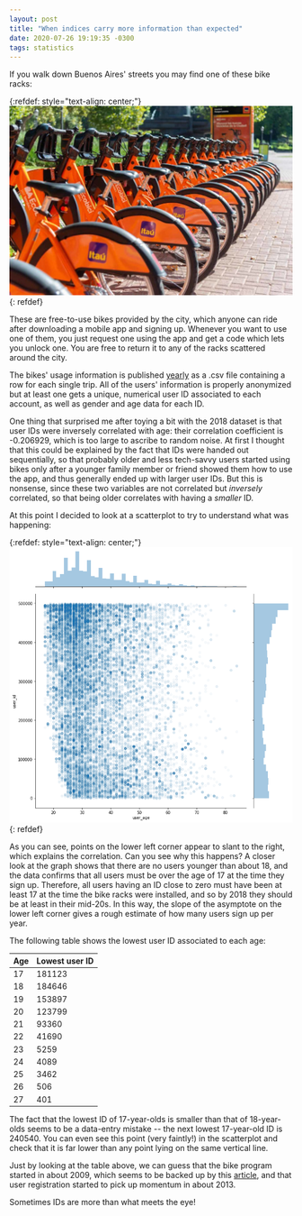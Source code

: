 ```yaml
---
layout: post
title: "When indices carry more information than expected"
date: 2020-07-26 19:19:35 -0300
tags: statistics
---
```


If you walk down Buenos Aires' streets you may find one of these bike racks:

{:refdef: style="text-align: center;"}
![A bike rack](/assets/2020-07-26-bikes.jpg)
{: refdef}

These are free-to-use bikes provided by the city, which anyone can ride after downloading a mobile app and signing up. Whenever you want to use one of them, you just request one using the app and get a code which lets you unlock one. You are free to return it to any of the racks scattered around the city.

The bikes' usage information is published [yearly][bike-data] as a .csv file containing a row for each single trip. All of the users' information is properly anonymized but at least one gets a unique, numerical user ID associated to each account, as well as gender and age data for each ID.

One thing that surprised me after toying a bit with the 2018 dataset is that user IDs were inversely correlated with age: their correlation coefficient is -0.206929, which is too large to ascribe to random noise. At first I thought that this could be explained by the fact that IDs were handed out sequentially, so that probably older and less tech-savvy users started using bikes only after a younger family member or friend showed them how to use the app, and thus generally ended up with larger user IDs. But this is nonsense, since these two variables are not correlated but _inversely_ correlated, so that being older correlates with having a _smaller_ ID.

At this point I decided to look at a scatterplot to try to understand what was happening:

{:refdef: style="text-align: center;"}
![A scatterplot](/assets/2020-07-26-scatterplot.png)
{: refdef}

As you can see, points on the lower left corner appear to slant to the right, which explains the correlation. Can you see why this happens? A closer look at the graph shows that there are no users younger than about 18, and the data confirms that all users must be over the age of 17 at the time they sign up. Therefore, all users having an ID close to zero must have been at least 17 at the time the bike racks were installed, and so by 2018 they should be at least in their mid-20s. In this way, the slope of the asymptote on the lower left corner gives a rough estimate of how many users sign up per year. 

The following table shows the lowest user ID associated to each age:

| Age | Lowest user ID |
|-----|---------|
| 17 | 181123 |
| 18 | 184646 |
| 19 | 153897 |
| 20 | 123799 |
| 21 | 93360 |
| 22 | 41690 |
| 23 | 5259 |
| 24 | 4089 |
| 25 | 3462 |
| 26 | 506 |
| 27 | 401 |

The fact that the lowest ID of 17-year-olds is smaller than that of 18-year-olds seems to be a data-entry mistake -- the next lowest 17-year-old ID is 240540. You can even see this point (very faintly!) in the scatterplot and check that it is far lower than any point lying on the same vertical line.

Just by looking at the table above, we can guess that the bike program started in about 2009, which seems to be backed up by this [article](bike-article), and that user registration started to pick up momentum in about 2013.

Sometimes IDs are more than what meets the eye!

[bike-data]: https://data.buenosaires.gob.ar/dataset/bicicletas-publicas
[bike-article]: https://www.buenosaires.gob.ar/noticias/ecobici-llega-las-80-estaciones-y-800-bicicletas